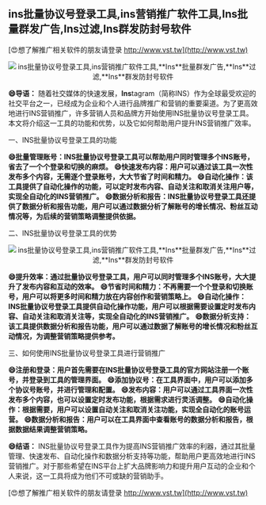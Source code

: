 ## **ins批量协议号登录工具,ins营销推广软件工具,**Ins**批量群发广告,**Ins**过滤,**Ins**群发防封号软件**

[😍想了解推广相关软件的朋友请登录 http://www.vst.tw](http://www.vst.tw)

 <center><img src="https://vst.tw/MP4/tuiguang/png/5.png" alt="ins批量协议号登录工具,ins营销推广软件工具,**Ins**批量群发广告,**Ins**过滤,**Ins**群发防封号软件"></center>

**😄导语：**
随着社交媒体的快速发展，**Ins**tagram（简称INS）作为全球最受欢迎的社交平台之一，已经成为企业和个人进行品牌推广和营销的重要渠道。为了更高效地进行INS营销推广，许多营销人员和品牌方开始使用INS批量协议号登录工具。本文将介绍这一工具的功能和优势，以及它如何帮助用户提升INS营销推广效率。

一、INS批量协议号登录工具的功能

**😄批量管理账号：INS批量协议号登录工具可以帮助用户同时管理多个INS账号，省去了一个个登录和切换的麻烦。**
**😄快速发布内容：用户可以通过该工具一次性发布多个内容，无需逐个登录账号，大大节省了时间和精力。**
**😄自动化操作：该工具提供了自动化操作的功能，可以定时发布内容、自动关注和取消关注用户等，实现全自动化的INS营销推广。**
**😄数据分析和报告：INS批量协议号登录工具还提供了数据分析和报告功能，用户可以通过数据分析了解账号的增长情况、粉丝互动情况等，为后续的营销策略调整提供依据。**

二、INS批量协议号登录工具的优势

 <center><img src="https://vst.tw/MP4/tuiguang/png/4.png" alt="ins批量协议号登录工具,ins营销推广软件工具,**Ins**批量群发广告,**Ins**过滤,**Ins**群发防封号软件"></center>

**😄提升效率：通过批量协议号登录工具，用户可以同时管理多个INS账号，大大提升了发布内容和互动的效率。**
**😄节省时间和精力：不再需要一个个登录和切换账号，用户可以将更多时间和精力放在内容创作和营销策略上。**
**😄自动化操作：INS批量协议号登录工具提供自动化操作功能，用户可以根据需要设置定时发布内容、自动关注和取消关注等，实现全自动化的INS营销推广。**
**😄数据分析支持：该工具提供数据分析和报告功能，用户可以通过数据了解账号的增长情况和粉丝互动情况，为调整营销策略提供参考。**

三、如何使用INS批量协议号登录工具进行营销推广

**😄注册和登录：用户首先需要在INS批量协议号登录工具的官方网站注册一个账号，并登录到工具的管理界面。**
**😄添加协议号：在工具界面中，用户可以添加多个协议号账号，并进行管理和配置。**
**😄发布内容：用户可以通过工具界面一次性发布多个内容，也可以设置定时发布功能，根据需求进行灵活调整。**
**😄自动化操作：根据需要，用户可以设置自动关注和取消关注功能，实现全自动化的账号运营。**
**😄数据分析和报告：用户可以在工具界面中查看账号的数据分析和报告，根据数据结果调整营销策略。**

**😄结语：**
INS批量协议号登录工具作为提高INS营销推广效率的利器，通过其批量管理、快速发布、自动化操作和数据分析支持等功能，帮助用户更高效地进行INS营销推广。对于那些希望在INS平台上扩大品牌影响力和提升用户互动的企业和个人来说，这一工具将成为他们不可或缺的营销助手。

[😍想了解推广相关软件的朋友请登录 http://www.vst.tw](http://www.vst.tw)



